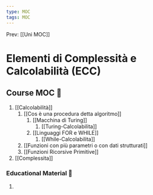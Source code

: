 ```yaml
---
type: MOC 
tags: MOC 
---
```


Prev: [[Uni MOC]]

# Elementi di Complessità e Calcolabilità (ECC)

## Course MOC  📒
1. [[Calcolabilità]]
	1. [[Cos è una procedura detta algoritmo]]
		1. [[Macchina di Turing]]
			1. [[Turing-Calcolabilita]]
		2. [[Linguaggi FOR e WHILE]]
			1. [[While-Calcolabilita]]
	2. [[Funzioni con più parametri o con dati strutturati]]
	3. [[Funzioni Ricorsive Primitive]]
2. [[Complessita]]



### Educational Material 🧱
1. 



